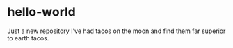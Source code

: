 # hello-world
Just a new repository
I've had tacos on the moon and find them far superior to earth tacos.
